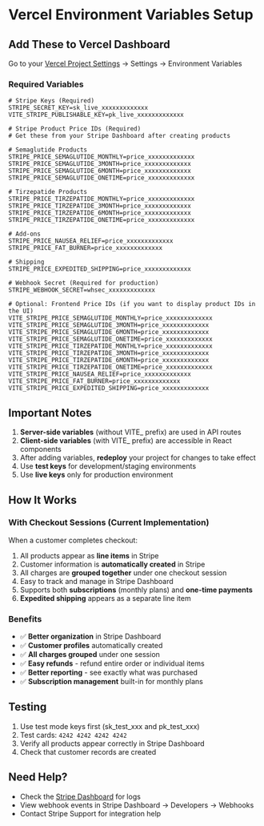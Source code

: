 # Vercel Environment Variables Setup

## Add These to Vercel Dashboard

Go to your [Vercel Project Settings](https://vercel.com/dashboard) → Settings → Environment Variables

### Required Variables

```env
# Stripe Keys (Required)
STRIPE_SECRET_KEY=sk_live_xxxxxxxxxxxxx
VITE_STRIPE_PUBLISHABLE_KEY=pk_live_xxxxxxxxxxxxx

# Stripe Product Price IDs (Required)
# Get these from your Stripe Dashboard after creating products

# Semaglutide Products
STRIPE_PRICE_SEMAGLUTIDE_MONTHLY=price_xxxxxxxxxxxxx
STRIPE_PRICE_SEMAGLUTIDE_3MONTH=price_xxxxxxxxxxxxx
STRIPE_PRICE_SEMAGLUTIDE_6MONTH=price_xxxxxxxxxxxxx
STRIPE_PRICE_SEMAGLUTIDE_ONETIME=price_xxxxxxxxxxxxx

# Tirzepatide Products
STRIPE_PRICE_TIRZEPATIDE_MONTHLY=price_xxxxxxxxxxxxx
STRIPE_PRICE_TIRZEPATIDE_3MONTH=price_xxxxxxxxxxxxx
STRIPE_PRICE_TIRZEPATIDE_6MONTH=price_xxxxxxxxxxxxx
STRIPE_PRICE_TIRZEPATIDE_ONETIME=price_xxxxxxxxxxxxx

# Add-ons
STRIPE_PRICE_NAUSEA_RELIEF=price_xxxxxxxxxxxxx
STRIPE_PRICE_FAT_BURNER=price_xxxxxxxxxxxxx

# Shipping
STRIPE_PRICE_EXPEDITED_SHIPPING=price_xxxxxxxxxxxxx

# Webhook Secret (Required for production)
STRIPE_WEBHOOK_SECRET=whsec_xxxxxxxxxxxxx

# Optional: Frontend Price IDs (if you want to display product IDs in the UI)
VITE_STRIPE_PRICE_SEMAGLUTIDE_MONTHLY=price_xxxxxxxxxxxxx
VITE_STRIPE_PRICE_SEMAGLUTIDE_3MONTH=price_xxxxxxxxxxxxx
VITE_STRIPE_PRICE_SEMAGLUTIDE_6MONTH=price_xxxxxxxxxxxxx
VITE_STRIPE_PRICE_SEMAGLUTIDE_ONETIME=price_xxxxxxxxxxxxx
VITE_STRIPE_PRICE_TIRZEPATIDE_MONTHLY=price_xxxxxxxxxxxxx
VITE_STRIPE_PRICE_TIRZEPATIDE_3MONTH=price_xxxxxxxxxxxxx
VITE_STRIPE_PRICE_TIRZEPATIDE_6MONTH=price_xxxxxxxxxxxxx
VITE_STRIPE_PRICE_TIRZEPATIDE_ONETIME=price_xxxxxxxxxxxxx
VITE_STRIPE_PRICE_NAUSEA_RELIEF=price_xxxxxxxxxxxxx
VITE_STRIPE_PRICE_FAT_BURNER=price_xxxxxxxxxxxxx
VITE_STRIPE_PRICE_EXPEDITED_SHIPPING=price_xxxxxxxxxxxxx
```

## Important Notes

1. **Server-side variables** (without VITE_ prefix) are used in API routes
2. **Client-side variables** (with VITE_ prefix) are accessible in React components
3. After adding variables, **redeploy** your project for changes to take effect
4. Use **test keys** for development/staging environments
5. Use **live keys** only for production environment

## How It Works

### With Checkout Sessions (Current Implementation)

When a customer completes checkout:
1. All products appear as **line items** in Stripe
2. Customer information is **automatically created** in Stripe
3. All charges are **grouped together** under one checkout session
4. Easy to track and manage in Stripe Dashboard
5. Supports both **subscriptions** (monthly plans) and **one-time payments**
6. **Expedited shipping** appears as a separate line item

### Benefits

- ✅ **Better organization** in Stripe Dashboard
- ✅ **Customer profiles** automatically created
- ✅ **All charges grouped** under one session
- ✅ **Easy refunds** - refund entire order or individual items
- ✅ **Better reporting** - see exactly what was purchased
- ✅ **Subscription management** built-in for monthly plans

## Testing

1. Use test mode keys first (sk_test_xxx and pk_test_xxx)
2. Test cards: `4242 4242 4242 4242`
3. Verify all products appear correctly in Stripe Dashboard
4. Check that customer records are created

## Need Help?

- Check the [Stripe Dashboard](https://dashboard.stripe.com) for logs
- View webhook events in Stripe Dashboard → Developers → Webhooks
- Contact Stripe Support for integration help
